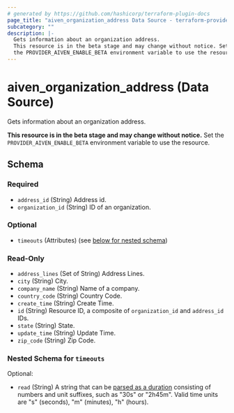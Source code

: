 ```yaml
---
# generated by https://github.com/hashicorp/terraform-plugin-docs
page_title: "aiven_organization_address Data Source - terraform-provider-aiven"
subcategory: ""
description: |-
  Gets information about an organization address.
  This resource is in the beta stage and may change without notice. Set
  the PROVIDER_AIVEN_ENABLE_BETA environment variable to use the resource.
---
```


# aiven_organization_address (Data Source)

Gets information about an organization address. 

**This resource is in the beta stage and may change without notice.** Set
the `PROVIDER_AIVEN_ENABLE_BETA` environment variable to use the resource.



<!-- schema generated by tfplugindocs -->
## Schema

### Required

- `address_id` (String) Address id.
- `organization_id` (String) ID of an organization.

### Optional

- `timeouts` (Attributes) (see [below for nested schema](#nestedatt--timeouts))

### Read-Only

- `address_lines` (Set of String) Address Lines.
- `city` (String) City.
- `company_name` (String) Name of a company.
- `country_code` (String) Country Code.
- `create_time` (String) Create Time.
- `id` (String) Resource ID, a composite of `organization_id` and `address_id` IDs.
- `state` (String) State.
- `update_time` (String) Update Time.
- `zip_code` (String) Zip Code.

<a id="nestedatt--timeouts"></a>
### Nested Schema for `timeouts`

Optional:

- `read` (String) A string that can be [parsed as a duration](https://pkg.go.dev/time#ParseDuration) consisting of numbers and unit suffixes, such as "30s" or "2h45m". Valid time units are "s" (seconds), "m" (minutes), "h" (hours).
